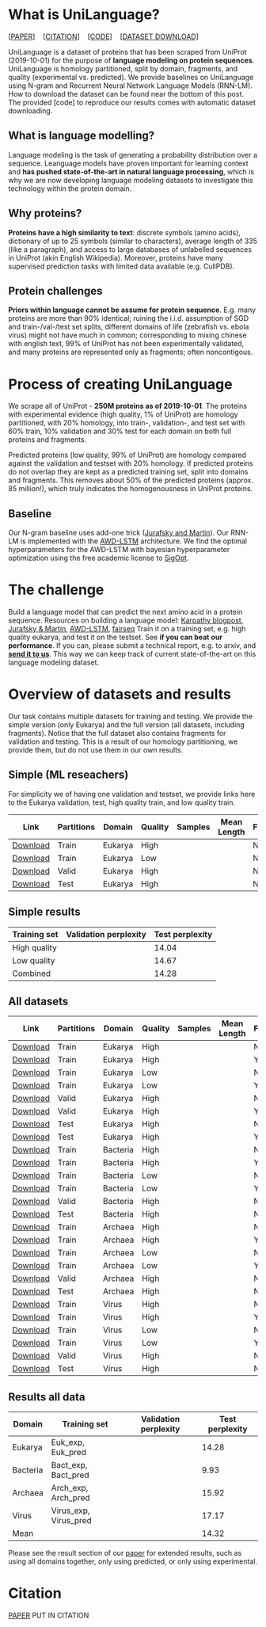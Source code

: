 # What is UniLanguage?
[[PAPER](bioxiv)]&nbsp;&nbsp;&nbsp;&nbsp;[[CITATION](bioxiv)]&nbsp;&nbsp;&nbsp;&nbsp;[[CODE](github)]&nbsp;&nbsp;&nbsp;&nbsp;[[DATASET DOWNLOAD](dtu)]

UniLanguage is a dataset of proteins that has been scraped from UniProt (2019-10-01) for the purpose of **language modeling on protein sequences**.
UniLanguage is homology partitioned, split by domain, fragments, and quality (experimental vs. predicted).
We provide baselines on UniLanguage using N-gram and Recurrent Neural Network Language Models (RNN-LM).
How to download the dataset can be found near the bottom of this post.
The provided [code] to reproduce our results comes with automatic dataset downloading.

## What is language modelling?
Language modeling is the task of generating a probability distribution over a sequence.
Leanguage models have proven important for learning context and **has pushed state-of-the-art in natural language processing**, which is why we are now developing language modeling datasets to investigate this technology within the protein domain.

## Why proteins?
**Proteins have a high similarity to text**: discrete symbols (amino acids), dictionary of up to 25 symbols (similar to characters), average length of 335 (like a paragraph), and access to large databases of unlabelled sequences in UniProt (akin English Wikipedia).
Moreover, proteins have many supervised prediction tasks with limited data available (e.g. CullPDB).

## Protein challenges
**Priors within language cannot be assume for protein sequence**.
E.g. many proteins are more than 90% identical; ruining the i.i.d. assumption of SGD and train-/val-/test set splits, different domains of life (zebrafish vs. ebola virus) might not have much in common; corresponding to mixing chinese with english text, 99% of UniProt has not been experimentally validated, and many proteins are represented only as fragments; often noncontigous.

# Process of creating UniLanguage
We scrape all of UniProt - **250M proteins as of 2019-10-01**.
The proteins with experimental evidence (high quality, 1% of UniProt) are homology partitioned, with 20% homology, into train-, validation-, and test set with 60% train, 10% validation and 30% test for each domain on both full proteins and fragments.

Predicted proteins (low quality, 99% of UniProt) are homology compared against the validation and testset with 20% homology.
If predicted proteins do not overlap they are kept as a predicted training set, split into domains and fragments.
This removes about 50% of the predicted proteins (approx. 85 million!), which truly indicates the homogenousness in UniProt proteins.

## Baseline
Our N-gram baseline uses add-one trick ([Jurafsky and Martin](https://web.stanford.edu/~jurafsky/slp3/)).
Our RNN-LM is implemented with the [AWD-LSTM](https://github.com/salesforce/awd-lstm-lm) architecture.
We find the optimal hyperparameters for the AWD-LSTM with bayesian hyperparameter optimization using the free academic license to [SigOpt](http://sigopt.com/).

# The challenge
Build a language model that can predict the next amino acid in a protein sequence.
Resources on building a language model: [Karpathy blogpost](http://karpathy.github.io/2015/05/21/rnn-effectiveness/), [Jurafsky & Martin](https://web.stanford.edu/~jurafsky/slp3/), [AWD-LSTM](https://github.com/salesforce/awd-lstm-lm), [fairseq](https://github.com/pytorch/fairseq/tree/master/examples/language_model)
Train it on a training set, e.g. high quality eukarya, and test it on the testset.
See **if you can beat our performance**.
If you can, please submit a technical report, e.g. to arxiv, and **[send it to us](mailto:jjalma@dtu.dk)**.
This way we can keep track of current state-of-the-art on this language modeling dataset.


# Overview of datasets and results
Our task contains multiple datasets for training and testing. We provide the simple version (only Eukarya) and the full version (all datasets, including fragments).
Notice that the full dataset also contains fragments for validation and testing. This is a result of our homology partitioning, we provide them, but do not use them in our own results.

## Simple (ML reseachers)
For simplicity we of having one validation and testset, we provide links here to the Eukarya validation, test, high quality train, and low quality train.

| Link         | Partitions | Domain   | Quality | Samples | Mean Length | Fragments |
|--------------|------------|----------|---------|---------|-------------|-----------|
| [Download]() | Train      | Eukarya  | High    |         |             | No        |
| [Download]() | Train      | Eukarya  | Low     |         |             | No        |
| [Download]() | Valid      | Eukarya  | High    |         |             | No        |
| [Download]() | Test       | Eukarya  | High    |         |             | No        |

## Simple results
| Training set | Validation perplexity | Test perplexity |
|--------------|-----------------------|-----------------|
| High quality |                       | 14.04           |
| Low quality  |                       | 14.67           |
| Combined     |                       | 14.28           |

## All datasets
| Link         | Partitions | Domain   | Quality | Samples | Mean Length | Fragments |
|--------------|------------|----------|---------|---------|-------------|-----------|
| [Download]() | Train      | Eukarya  | High    |         |             | No        |
| [Download]() | Train      | Eukarya  | High    |         |             | Yes       |
| [Download]() | Train      | Eukarya  | Low     |         |             | No        |
| [Download]() | Train      | Eukarya  | Low     |         |             | Yes       |
| [Download]() | Valid      | Eukarya  | High    |         |             | No        |
| [Download]() | Valid      | Eukarya  | High    |         |             | Yes       |
| [Download]() | Test       | Eukarya  | High    |         |             | No        |
| [Download]() | Test       | Eukarya  | High    |         |             | Yes       |
| [Download]() | Train      | Bacteria | High    |         |             | No        |
| [Download]() | Train      | Bacteria | High    |         |             | Yes       |
| [Download]() | Train      | Bacteria | Low     |         |             | No        |
| [Download]() | Train      | Bacteria | Low     |         |             | Yes       |
| [Download]() | Valid      | Bacteria | High    |         |             | No        |
| [Download]() | Test       | Bacteria | High    |         |             | No        |
| [Download]() | Train      | Archaea  | High    |         |             | No        |
| [Download]() | Train      | Archaea  | High    |         |             | Yes       |
| [Download]() | Train      | Archaea  | Low     |         |             | No        |
| [Download]() | Train      | Archaea  | Low     |         |             | Yes       |
| [Download]() | Valid      | Archaea  | High    |         |             | No        |
| [Download]() | Test       | Archaea  | High    |         |             | No        |
| [Download]() | Train      | Virus    | High    |         |             | No        |
| [Download]() | Train      | Virus    | High    |         |             | Yes       |
| [Download]() | Train      | Virus    | Low     |         |             | No        |
| [Download]() | Train      | Virus    | Low     |         |             | Yes       |
| [Download]() | Valid      | Virus    | High    |         |             | No        |
| [Download]() | Test       | Virus    | High    |         |             | No        |

## Results all data
| Domain   | Training set          | Validation perplexity | Test perplexity |
|----------|-----------------------|-----------------------|-----------------|
| Eukarya  | Euk_exp, Euk_pred     |                       | 14.28           |
| Bacteria | Bact_exp, Bact_pred   |                       | 9.93            |
| Archaea  | Arch_exp, Arch_pred   |                       | 15.92           |
| Virus    | Virus_exp, Virus_pred |                       | 17.17           |
| Mean     |                       |                       | 14.32           |

Please see the result section of our [paper]() for extended results, such as using all domains together, only using predicted, or only using experimental.

# Citation
[PAPER](bioxiv)
PUT IN CITATION
